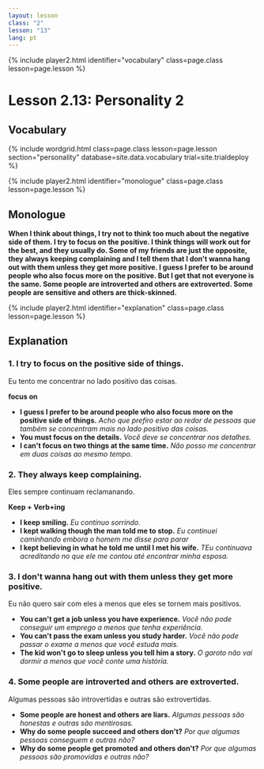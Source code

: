 ```yaml
---
layout: lesson
class: "2"
lesson: "13"	
lang: pt
---
```


{% include player2.html identifier="vocabulary" class=page.class lesson=page.lesson %}
# Lesson 2.13: Personality 2



## Vocabulary

{% include wordgrid.html 
		class=page.class 
		lesson=page.lesson 
		section="personality"
		database=site.data.vocabulary 
		trial=site.trialdeploy %}




{% include player2.html identifier="monologue" class=page.class lesson=page.lesson %}
## Monologue

**When I think about things, I try not to think too much about the negative side of them. I try to focus on the positive. I think things will work out for the best, and they usually do. Some of my friends are just the opposite, they always keeping complaining and I tell them that I don't wanna hang out with them unless they get more positive. I guess I prefer to be around people who also focus more on the positive. But I get that not everyone is the same. Some people are introverted and others are extroverted. Some people are sensitive and others are thick-skinned.**



{% include player2.html identifier="explanation" class=page.class lesson=page.lesson %}
## Explanation



### 1. I try to focus on the positive side of things.
Eu tento me concentrar no lado positivo das coisas.

**focus on**
- **I guess I prefer to be around people who also focus more on the positive side of things.** *Acho que prefiro estar ao redor de pessoas que também se concentram mais no lado positivo das coisas.*
- **You must focus on the details.** *Você deve se concentrar nos detalhes.*
- **I can't focus on two things at the same time.** *Não posso me concentrar em duas coisas ao mesmo tempo.*

### 2. They always keep complaining.
Eles sempre continuam reclamanando. 

**Keep + Verb+ing**
- **I keep smiling.** *Eu continuo sorrindo.*
- **I kept walking though the man told me to stop.** *Eu continuei caminhando embora o homem me disse para parar*
- **I kept believing in what he told me until I met his wife.** *TEu continuava acreditando no que ele me contou até encontrar minha esposa.*

### 3. I don't wanna hang out with them unless they get more positive.
Eu não quero sair com eles a menos que eles se tornem mais positivos. 
- **You can't get a job unless you have experience.** *Você não pode conseguir um emprego a menos que tenha experiência.*
- **You can't pass the exam unless you study harder.** *Você não pode passar o exame a menos que você estuda mais.* 
- **The kid won't go to sleep unless you tell him a story.** *O garoto não vai dormir a menos que você conte uma história.*

### 4.  Some people are introverted and others are extroverted.
Algumas pessoas são introvertidas e outras são extrovertidas.
- **Some people are honest and others are liars.** *Algumas pessoas são honestas e outras são mentirosas.*
- **Why do some people succeed and others don't?** *Por que algumas pessoas conseguem e outras não?*
- **Why do some people get promoted and others don't?** *Por que algumas pessoas são promovidas e outras não?*
